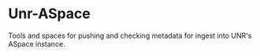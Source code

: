 # Unr-ASpace
Tools and spaces for pushing and checking metadata for ingest into UNR's ASpace instance.
